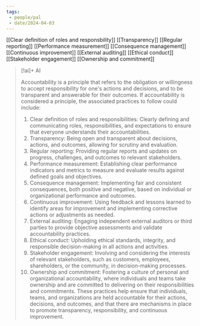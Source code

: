 ```yaml
---
tags:
 - people/pal
 - date/2024-04-03
---
```


[[Clear definition of roles and responsbility]]
[[Transparency]]
[[Regular reporting]]
[[Performance measurement]]
[[Consequence management]]
[[Continuous improvement]]
[[External auditing]]
[[Ethical conduct]]
[[Stakeholder engagement]]
[[Ownership and commitment]]


> [!ai]+ AI
>
> Accountability is a principle that refers to the obligation or willingness to accept responsibility for one's actions and decisions, and to be transparent and answerable for their outcomes.
> If accountability is considered a principle, the associated practices to follow could include:
> 1. Clear definition of roles and responsibilities: Clearly defining and communicating roles, responsibilities, and expectations to ensure that everyone understands their accountabilities.
> 2. Transparency: Being open and transparent about decisions, actions, and outcomes, allowing for scrutiny and evaluation.
> 3. Regular reporting: Providing regular reports and updates on progress, challenges, and outcomes to relevant stakeholders.
> 4. Performance measurement: Establishing clear performance indicators and metrics to measure and evaluate results against defined goals and objectives.
> 5. Consequence management: Implementing fair and consistent consequences, both positive and negative, based on individual or organizational performance and outcomes.
> 6. Continuous improvement: Using feedback and lessons learned to identify areas for improvement and implementing corrective actions or adjustments as needed.
> 7. External auditing: Engaging independent external auditors or third parties to provide objective assessments and validate accountability practices.
> 8. Ethical conduct: Upholding ethical standards, integrity, and responsible decision-making in all actions and activities.
> 9. Stakeholder engagement: Involving and considering the interests of relevant stakeholders, such as customers, employees, shareholders, or the community, in decision-making processes.
> 10. Ownership and commitment: Fostering a culture of personal and organizational accountability, where individuals and teams take ownership and are committed to delivering on their responsibilities and commitments.
> These practices help ensure that individuals, teams, and organizations are held accountable for their actions, decisions, and outcomes, and that there are mechanisms in place to promote transparency, responsibility, and continuous improvement.
